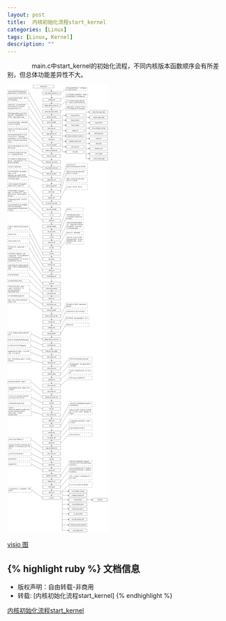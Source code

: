 ```yaml
---
layout: post
title:  内核初始化流程start_kernel
categories: [Linux]
tags: [Linux, Kernel]
description: ""
---
```


&emsp;&emsp;&emsp;&emsp;main.c中start_kernel的初始化流程，不同内核版本函数顺序会有所差别，但总体功能差异性不大。

![start](/images/kernel/start-kernel.png)

[visio 图](/images/kernel/start_kernel.vsd)



{% highlight ruby %}
文档信息
--------------
* 版权声明：自由转载-非商用
* 转载: [内核初始化流程start_kernel]
{% endhighlight %}

[内核初始化流程start_kernel](http://rick_stone.leanote.com/post/%E5%86%85%E6%A0%B8%E5%88%9D%E5%A7%8B%E5%8C%96%E6%B5%81%E7%A8%8B)

[jekyll]:      http://jekyllrb.com
[jekyll-gh]:   https://github.com/jekyll/jekyll
[jekyll-help]: https://github.com/jekyll/jekyll-help
